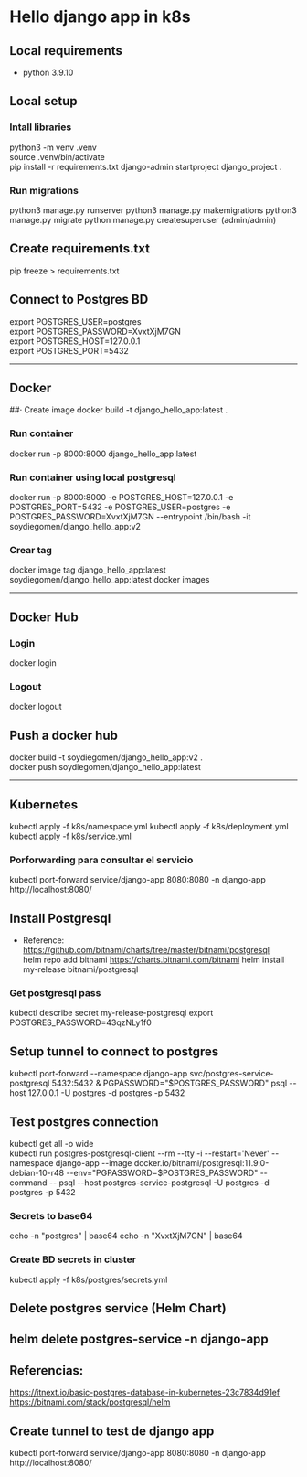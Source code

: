 # Hello django app in k8s

## Local requirements
- python 3.9.10

## Local setup

### Intall libraries
python3 -m venv .venv  
source .venv/bin/activate   
pip install -r requirements.txt 
django-admin startproject django_project .  

### Run migrations
python3 manage.py runserver
python3 manage.py makemigrations
python3 manage.py migrate
python manage.py createsuperuser (admin/admin)

## Create requirements.txt
pip freeze > requirements.txt

## Connect to Postgres BD
export POSTGRES_USER=postgres  
export POSTGRES_PASSWORD=XvxtXjM7GN  
export POSTGRES_HOST=127.0.0.1  
export POSTGRES_PORT=5432  

---

## Docker

##· Create image
docker build -t django_hello_app:latest  .

### Run container
docker run -p 8000:8000 django_hello_app:latest  

### Run container using local postgresql
docker run -p 8000:8000 -e POSTGRES_HOST=127.0.0.1 -e POSTGRES_PORT=5432 -e POSTGRES_USER=postgres -e POSTGRES_PASSWORD=XvxtXjM7GN --entrypoint /bin/bash -it soydiegomen/django_hello_app:v2

### Crear tag 
docker image tag django_hello_app:latest soydiegomen/django_hello_app:latest
docker images

---

## Docker Hub

### Login
docker login

### Logout
docker logout

## Push a docker hub
docker build -t soydiegomen/django_hello_app:v2  .  
docker push soydiegomen/django_hello_app:latest

---

## Kubernetes
kubectl apply -f k8s/namespace.yml
kubectl apply -f k8s/deployment.yml
kubectl apply -f k8s/service.yml

### Porforwarding para consultar el servicio
kubectl port-forward service/django-app  8080:8080 -n django-app
http://localhost:8080/

## Install Postgresql
+ Reference:  https://github.com/bitnami/charts/tree/master/bitnami/postgresql   
helm repo add bitnami https://charts.bitnami.com/bitnami
helm install my-release bitnami/postgresql

### Get postgresql pass
kubectl describe secret  my-release-postgresql
export POSTGRES_PASSWORD=43qzNLy1f0

## Setup tunnel to connect to postgres
kubectl port-forward --namespace django-app svc/postgres-service-postgresql 5432:5432 &
    PGPASSWORD="$POSTGRES_PASSWORD" psql --host 127.0.0.1 -U postgres -d postgres -p 5432

## Test postgres connection
kubectl get all -o wide  
kubectl run postgres-postgresql-client --rm --tty -i --restart='Never' --namespace django-app --image docker.io/bitnami/postgresql:11.9.0-debian-10-r48 --env="PGPASSWORD=$POSTGRES_PASSWORD" --command -- psql --host postgres-service-postgresql -U postgres -d postgres -p 5432

### Secrets to base64
echo -n "postgres" | base64
echo -n "XvxtXjM7GN" | base64

### Create BD secrets in cluster
kubectl apply -f k8s/postgres/secrets.yml

## Delete postgres service (Helm Chart)
helm delete postgres-service -n django-app
---

## Referencias: 
https://itnext.io/basic-postgres-database-in-kubernetes-23c7834d91ef
https://bitnami.com/stack/postgresql/helm

## Create tunnel to test de django app
kubectl port-forward service/django-app  8080:8080 -n django-app
http://localhost:8080/